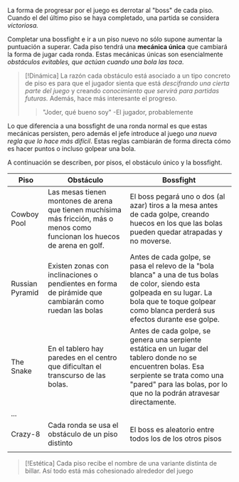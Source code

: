 La forma de progresar por el juego es derrotar al "boss" de cada piso. Cuando el del último piso se haya completado, una partida se considera *victoriosa.*

Completar una bossfight e ir a un piso nuevo no sólo supone aumentar la puntuación a superar. Cada piso tendrá una **mecánica única** que cambiará la forma de jugar cada ronda. Estas mecánicas únicas son esencialmente *obstáculos evitables, que actúan cuando una bola las toca*. 

>[!Dinámica]
>La razón cada obstáculo está asociado a un tipo concreto de piso es para que el jugador sienta que está *descifrando una cierta parte del juego* y creando *conocimiento que servirá para partidas futuras.* Además, hace más interesante el progreso.
>> "Joder, qué bueno soy" -El jugador, probablemente

Lo que diferencia a una bossfight de una ronda normal es que estas mecánicas persisten, pero además el jefe introduce al juego *una nueva regla que lo hace más difícil*. Estas reglas cambiarán de forma directa cómo es hacer puntos o incluso golpear una bola.

A continuación se describen, por pisos, el obstáculo único y la bossfight.

| **Piso**        | **Obstáculo**                                                                                                                 | **Bossfight**                                                                                                                                                                                                       |
| --------------- | ----------------------------------------------------------------------------------------------------------------------------- | ------------------------------------------------------------------------------------------------------------------------------------------------------------------------------------------------------------------- |
| Cowboy Pool     | Las mesas tienen montones de arena que tienen muchísima más fricción, más o menos como funcionan los huecos de arena en golf. | El boss pegará uno o dos (al azar) tiros a la mesa antes de cada golpe, creando huecos en los que las bolas pueden quedar atrapadas y no moverse.                                                                   |
| Russian Pyramid | Existen zonas con inclinaciones o pendientes en forma de pirámide que cambiarán como ruedan las bolas                         | Antes de cada golpe, se pasa el relevo de la "bola blanca" a una de tus bolas de color, siendo esta golpeada en su lugar. La bola que te toque golpear como blanca perderá sus efectos durante ese golpe.           |
| The Snake       | En el tablero hay paredes en el centro que dificultan el transcurso de las bolas.                                             | Antes de cada golpe, se genera una serpiente estática en un lugar del tablero donde no se encuentren bolas. Esa serpiente se trata como una "pared" para las bolas, por lo que no la podrán atravesar directamente. |
| ...             |                                                                                                                               |                                                                                                                                                                                                                     |
| Crazy-8         | Cada ronda se usa el obstáculo de un piso distinto                                                                            | El boss es aleatorio entre todos los de los otros pisos                                                                                                                                                             |
|                 |                                                                                                                               |                                                                                                                                                                                                                     |

>[!Estética]
>Cada piso recibe el nombre de una variante distinta de billar. Así todo está más cohesionado alrededor del juego





